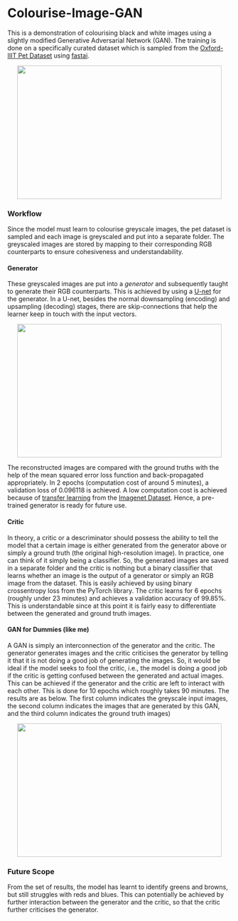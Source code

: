 # Colourise-Image-GAN
This is a demonstration of colourising black and white images using a slightly modified Generative Adversarial Network (GAN). The training is done on a specifically curated dataset which is sampled from the [Oxford-IIIT Pet Dataset](https://www.robots.ox.ac.uk/~vgg/data/pets/) using [fastai](https://github.com/fastai).
<p align="center">
  <img width="460" height="300" src="https://github.com/piyushmishra12/Colourise-Image-GAN/blob/master/Screenshot%202019-12-10%20at%208.53.18%20PM.png">
</p>

### Workflow
Since the model must learn to colourise greyscale images, the pet dataset is sampled and each image is greyscaled and put into a separate folder. The greyscaled images are stored by mapping to their corresponding RGB counterparts to ensure cohesiveness and understandability.

#### Generator
These greyscaled images are put into a *generator* and subsequently taught to generate their RGB counterparts. This is achieved by using a [U-net](https://link.springer.com/chapter/10.1007/978-3-319-24574-4_28) for the generator. In a U-net, besides the normal downsampling (encoding) and upsampling (decoding) stages, there are skip-connections that help the learner keep in touch with the input vectors. 

<p align="center">
  <img width="460" height="300" src="https://github.com/piyushmishra12/Colourise-Image-GAN/blob/master/unet.png">
</p>

The reconstructed images are compared with the ground truths with the help of the mean squared error loss function and back-propagated appropriately. In 2 epochs (computation cost of around 5 minutes), a validation loss of 0.096118 is achieved. A low computation cost is achieved because of [transfer learning](https://machinelearningmastery.com/transfer-learning-for-deep-learning/) from the [Imagenet Dataset](http://www.image-net.org). Hence, a pre-trained generator is ready for future use.

#### Critic
In theory, a critic or a descriminator should possess the ability to tell the model that a certain image is either generated from the generator above or simply a ground truth (the original high-resolution image). In practice, one can think of it simply being a classifier. So, the generated images are saved in a separate folder and the critic is nothing but a binary classifier that learns whether an image is the output of a generator or simply an RGB image from the dataset. This is easily achieved by using binary crossentropy loss from the PyTorch library. The critic learns for 6 epochs (roughly under 23 minutes) and achieves a validation accuracy of 99.85%. This is understandable since at this point it is fairly easy to differentiate between the generated and ground truth images.

#### GAN for Dummies (like me)
A GAN is simply an interconnection of the generator and the critic. The generator generates images and the critic criticises the generator by telling it that it is not doing a good job of generating the images. So, it would be ideal if the model seeks to fool the critic, i.e., the model is doing a good job if the critic is getting confused between the generated and actual images. This can be achieved if the generator and the critic are left to interact with each other. This is done for 10 epochs which roughly takes 90 minutes. The results are as below. The first column indicates the greyscale input images, the second column indicates the images that are generated by this GAN, and the third column indicates the ground truth images)

<p align="center">
  <img width="460" height="300" src="https://github.com/piyushmishra12/Colourise-Image-GAN/blob/master/result.png">
</p>

### Future Scope
From the set of results, the model has learnt to identify greens and browns, but still struggles with reds and blues. This can potentially be achieved by further interaction between the generator and the critic, so that the critic further criticises the generator.
